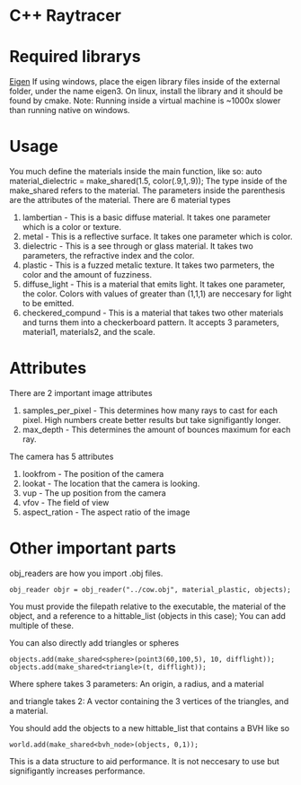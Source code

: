 # C++ Raytracer

# Required librarys

[Eigen](https://gitlab.com/libeigen/eigen)
If using windows, place the eigen library files inside of the external folder, under the name eigen3.
On linux, install the library and it should be found by cmake.
Note: Running inside a virtual machine is ~1000x slower than running native on windows. 

# Usage

You much define the materials inside the main function, like so:
    auto material_dielectric = make_shared<dielectric>(1.5, color(.9,1,.9));
The type inside of the make_shared<type> refers to the material. The parameters inside the parenthesis are the attributes of the material.
There are 6 material types
1. lambertian - This is a basic diffuse material. It takes one parameter which is a color or texture.
2. metal - This is a reflective surface. It takes one parameter which is color.
3. dielectric - This is a see through or glass material. It takes two parameters, the refractive index and the color.
4. plastic - This is a fuzzed metalic texture. It takes two parmeters, the color and the amount of fuzziness.
5. diffuse_light - This is a material that emits light. It takes one parameter, the color. Colors with values of greater than (1,1,1) are neccesary for light to be emitted.
6. checkered_compund - This is a material that takes two other materials and turns them into a checkerboard pattern. It accepts 3 parameters, material1, materials2, and the scale.

# Attributes

There are 2 important image attributes
1. samples_per_pixel - This determines how many rays to cast for each pixel. High numbers create better results but take signifigantly longer.
2. max_depth - This determines the amount of bounces maximum for each ray. 

The camera has 5 attributes
1. lookfrom - The position of the camera
2. lookat - The location that the camera is looking.
3. vup - The up position from the camera
4. vfov - The field of view
5. aspect_ration - The aspect ratio of the image

# Other important parts

obj_readers are how you import .obj files. 

    obj_reader objr = obj_reader("../cow.obj", material_plastic, objects);
    
You must provide the filepath relative to the executable, the material of the object, and a reference to a hittable_list (objects in this case);
You can add multiple of these.

You can also directly add triangles or spheres

    objects.add(make_shared<sphere>(point3(60,100,5), 10, difflight));
    objects.add(make_shared<triangle>(t, difflight));
Where sphere takes 3 parameters: An origin, a radius, and a material

and triangle takes 2: A vector containing the 3 vertices of the triangles, and a material.

You should add the objects to a new hittable_list that contains a BVH like so

    world.add(make_shared<bvh_node>(objects, 0,1));

This is a data structure to aid performance. It is not neccesary to use but signifigantly increases performance.
